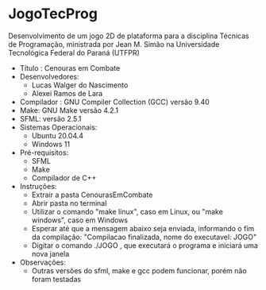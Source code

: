 # JogoTecProg
Desenvolvimento de um jogo 2D de plataforma para a disciplina Técnicas de Programação, ministrada por Jean M. Simão na Universidade Tecnológica Federal do Paraná (UTFPR)
- Título : Cenouras em Combate
- Desenvolvedores:
	- Lucas Walger do Nascimento
	- Alexei Ramos de Lara
- Compilador : 	GNU Compiler Collection (GCC) versão 9.40
- Make: GNU Make versão 4.2.1
- SFML: versão 2.5.1
- Sistemas Operacionais: 
	- Ubuntu 20.04.4
	- Windows 11
- Pré-requisitos:
	- SFML
	- Make
	- Compilador de C++
- Instruções:
	- Extrair a pasta CenourasEmCombate
	- Abrir pasta no terminal
	- Utilizar o comando "make linux", caso em Linux, ou "make windows", caso em Windows
	- Esperar até que a mensagem abaixo seja enviada, informando o fim da compilação:
		"Compilacao finalizada, nome do executavel: JOGO"
	- Digitar o comando ./JOGO , que executará o programa e iniciará uma nova janela
- Observações:
	- Outras versões do sfml, make e gcc podem funcionar, porém não foram testadas
